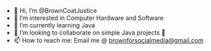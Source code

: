 - 👋 Hi, I’m @BrownCoatJustice
- 👀 I’m interested in Computer Hardware and Software
- 🌱 I’m currently learning Java
- 💞️ I’m looking to collaborate on simple Java projects 🤠
- 📫 How to reach me: Email me @ brownforsocialmedia@gmail.com

<!---
BrownCoatJustice/BrownCoatJustice is a ✨ special ✨ repository because its `README.md` (this file) appears on your GitHub profile.
You can click the Preview link to take a look at your changes.
--->
